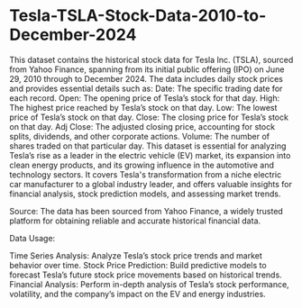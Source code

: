 # Tesla-TSLA-Stock-Data-2010-to-December-2024
This dataset contains the historical stock data for Tesla Inc. (TSLA), sourced from Yahoo Finance, spanning from its initial public offering (IPO) on June 29, 2010 through to December 2024. The data includes daily stock prices and provides essential details such as:
Date: The specific trading date for each record.
Open: The opening price of Tesla’s stock for that day.
High: The highest price reached by Tesla’s stock on that day.
Low: The lowest price of Tesla’s stock on that day.
Close: The closing price for Tesla’s stock on that day.
Adj Close: The adjusted closing price, accounting for stock splits, dividends, and other corporate actions.
Volume: The number of shares traded on that particular day.
This dataset is essential for analyzing Tesla’s rise as a leader in the electric vehicle (EV) market, its expansion into clean energy products, and its growing influence in the automotive and technology sectors. It covers Tesla's transformation from a niche electric car manufacturer to a global industry leader, and offers valuable insights for financial analysis, stock prediction models, and assessing market trends.

Source: The data has been sourced from Yahoo Finance, a widely trusted platform for obtaining reliable and accurate historical financial data.

Data Usage:

Time Series Analysis: Analyze Tesla’s stock price trends and market behavior over time.
Stock Price Prediction: Build predictive models to forecast Tesla’s future stock price movements based on historical trends.
Financial Analysis: Perform in-depth analysis of Tesla’s stock performance, volatility, and the company’s impact on the EV and energy industries.
